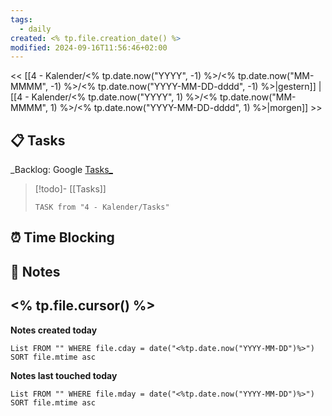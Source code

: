 ```yaml
---
tags:
  - daily
created: <% tp.file.creation_date() %>
modified: 2024-09-16T11:56:46+02:00
---
```

<< [[4 - Kalender/<% tp.date.now("YYYY", -1) %>/<% tp.date.now("MM-MMMM", -1) %>/<% tp.date.now("YYYY-MM-DD-dddd", -1) %>|gestern]]  | [[4 - Kalender/<% tp.date.now("YYYY", 1) %>/<% tp.date.now("MM-MMMM", 1) %>/<% tp.date.now("YYYY-MM-DD-dddd", 1) %>|morgen]] >>
## 📋 Tasks
_Backlog: Google [Tasks_](https://calendar.google.com/calendar/u/0/r/tasks)

> [!todo]- [[Tasks]]
> ```dataview
> TASK from "4 - Kalender/Tasks"
> ```
## ⏰ Time Blocking
## 📝 Notes

<% tp.file.cursor() %>
---

**Notes created today**
```dataview
List FROM "" WHERE file.cday = date("<%tp.date.now("YYYY-MM-DD")%>") SORT file.mtime asc
```

 **Notes last touched today**
 
```dataview
List FROM "" WHERE file.mday = date("<%tp.date.now("YYYY-MM-DD")%>") SORT file.mtime asc
```